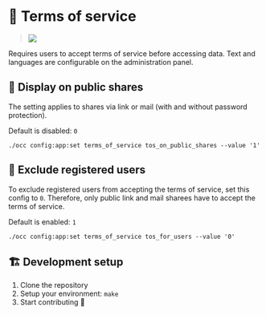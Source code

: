 <!--
 - SPDX-FileCopyrightText: 2018 Nextcloud GmbH and Nextcloud contributors
 - SPDX-License-Identifier: AGPL-3.0-or-later
-->
# 📜 Terms of service

> ![](https://raw.githubusercontent.com/nextcloud/terms_of_service/master/docs/popup-dialog.png)

Requires users to accept terms of service before accessing data. Text and languages are configurable on the administration panel.

## 🔗 Display on public shares

The setting applies to shares via link or mail (with and without password protection).

Default is disabled: `0`
```
./occ config:app:set terms_of_service tos_on_public_shares --value '1'
```
## 👤 Exclude registered users

To exclude registered users from accepting the terms of service, set this config to `0`.
Therefore, only public link and mail sharees have to accept the terms of service.

Default is enabled: `1`
```
./occ config:app:set terms_of_service tos_for_users --value '0'
```

## 🏗️ Development setup

1. Clone the repository
2. Setup your environment: `make`
3. Start contributing 🎉
